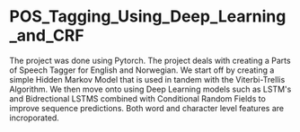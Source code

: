 # POS_Tagging_Using_Deep_Learning_and_CRF
The project was done using Pytorch.
The project deals with creating a Parts of Speech Tagger for English and Norwegian. We start off by creating a simple Hidden Markov Model 
that is used in tandem with the Viterbi-Trellis Algorithm.
We then move onto using Deep Learning models such as LSTM's and Bidrectional LSTMS combined with Conditional Random Fields to improve 
sequence predictions. Both word and character level features are incroporated.
